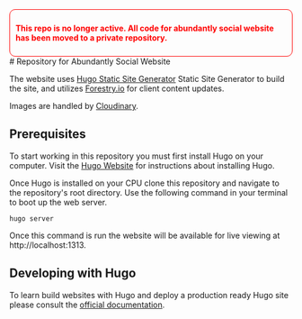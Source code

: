 <div style="padding: 10px; border: 1px solid red; border-radius: 10px; color: red">

  **This repo is no longer active. All code for abundantly social website has been moved to a private 
  repository.**
  
</div>
# Repository for Abundantly Social Website

The website uses [Hugo Static Site Generator](https://gohugo.io) Static Site Generator to build the site, and utilizes [Forestry.io](https://forestry.io) for client content updates.

Images are handled by [Cloudinary](https://cloudinary.com).

## Prerequisites

To start working in this repository you must first install Hugo on your computer. Visit the [Hugo Website](https://gohugo.io/getting-started/installing/) for instructions about installing Hugo.

Once Hugo is installed on your CPU clone this repository and navigate to the repository's root directory. Use the following command in your terminal to boot up the web server.

`hugo server`

Once this command is run the website will be available for live viewing at http://localhost:1313.

## Developing with Hugo

To learn build websites with Hugo and deploy a production ready Hugo site please consult the [official documentation](https://gohugo.io/documentation/).
